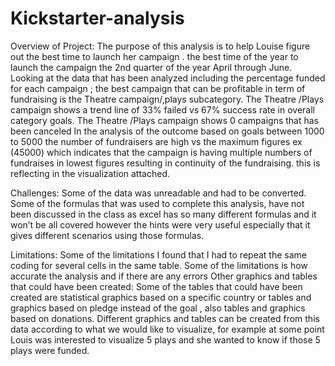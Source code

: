 # Kickstarter-analysis
Overview of Project:
The purpose of this analysis is to help Louise figure out the best time to launch her campaign . the best time of the year to launch the campaign the 2nd quarter of the year April through June.
Looking at the data that has been analyzed including the percentage funded for each campaign ; the best campaign that can be profitable in term of fundraising is the Theatre campaign/,plays subcategory.
	The Theatre /Plays campaign shows a trend line of 33% failed vs 67% success rate in overall category goals.
	The Theatre /Plays campaign shows 0 campaigns that has been canceled
	In the analysis of the outcome based on goals between 1000 to 5000 the number of fundraisers are high vs the maximum figures ex (45000) which indicates that the campaign is having multiple numbers of fundraises in lowest figures resulting in continuity of the fundraising. this is reflecting in the visualization attached.

Challenges:
Some of the data was unreadable and had to be converted.
Some of the formulas that was used to complete this analysis, have not been discussed in the class as excel has so many different formulas and it won’t be all covered however the hints were very useful especially that it gives different scenarios using those formulas.

Limitations:
Some of the limitations I found that I had to repeat the same coding for several cells in the same table.
Some of the limitations is how accurate the analysis and if there are any errors
Other graphics and tables that could have been created:
Some of the tables that could have been created are statistical graphics based on a specific country or tables and graphics based on pledge instead of the goal , also tables and graphics based on donations.
Different graphics and tables can be created from this data according to what we would like to visualize, for example at some point Louis was interested to visualize 5 plays and she wanted to know if those 5 plays were funded.
